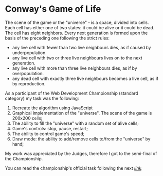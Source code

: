 # Conway's Game of Life

The scene of the game or the "universe" - is a space, divided into cells. Each cell has either one of two states: it could be alive or it could be dead. The cell has eight neighbors. Every next generation is formed upon the basis of the preceding one following the strict rules:

- any live cell with fewer than two live neighbours dies, as if caused by underpopulation.
- any live cell with two or three live neighbours lives on to the next generation.
- any live cell with more than three live neighbours dies, as if by overpopulation.
- any dead cell with exactly three live neighbours becomes a live cell, as if by reproduction.

As a participant of the Web Development Championship (standard category) my task was the following:

1) Recreate the algorithm using JavaScript
2) Graphical implementation of the "universe". The scene of the game is 200x200 cells;
3) The ability to fill the "universe" with a random set of alive cells;
4) Game's controls: stop, pause, restart;
5) The ability to control game's speed;
5) Draw mode: the ability to add/remove cells to/from the "universe" by hand;

My work was appreciated by the Judges, therefore I got to the semi-final of the Championship.

You can read the championship's official task following the next *[link](https://iamstrong.github.io/files/front-end-developer-javascript-qualification-task-dev-challenge-11-1.pdf)*.
